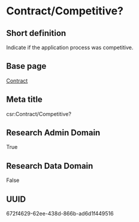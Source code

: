 # Contract/Competitive?
## Short definition
Indicate if the application process was competitive.
## Base page
[Contract](../Objects/Contract.md)
## Meta title
csr:Contract/Competitive?
## Research Admin Domain
True
## Research Data Domain
False
## UUID
672f4629-62ee-438d-866b-ad6d1f449516
